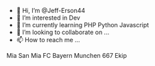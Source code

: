 - 👋 Hi, I’m @Jeff-Erson44
- 👀 I’m interested in Dev 
- 🌱 I’m currently learning PHP Python Javascript
- 💞️ I’m looking to collaborate on ...
- 📫 How to reach me ...

Mia San Mia 
FC Bayern Munchen 
667 Ekip

<!---
Jeff-Erson44/Jeff-Erson44 is a ✨ special ✨ repository because its `README.md` (this file) appears on your GitHub profile.
You can click the Preview link to take a look at your changes.
--->

